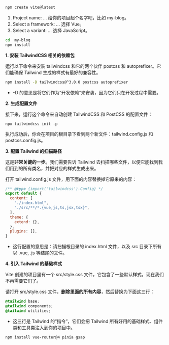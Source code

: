 ```bash
npm create vite@latest
```



1. Project name: ... 给你的项目起个名字吧，比如 my-blog。
2. Select a framework: ... 选择 Vue。
3. Select a variant: ... 选择 JavaScript。

```bash
cd  my-blog
npm install
```

**1. 安装 TailwindCSS 相关的依赖包**

运行以下命令来安装 tailwindcss 和它的两个伙伴 postcss 和 autoprefixer。它们能确保 Tailwind 生成的样式有最好的兼容性。

```bash
npm install -D tailwindcss@^3.0.0 postcss autoprefixer
```

- -D 的意思是将它们作为“开发依赖”来安装，因为它们只在开发过程中需要。

**2. 生成配置文件**

接下来，运行这个命令来自动创建 TailwindCSS 和 PostCSS 的配置文件：

```
npx tailwindcss init -p
```

执行成功后，你会在项目的根目录下看到两个新文件：tailwind.config.js 和 postcss.config.js。

**3. 配置 Tailwind 的扫描路径**

这是**非常关键的一步**。我们需要告诉 Tailwind 去扫描哪些文件，以便它能找到我们用到的所有类名，并把对应的样式生成出来。

打开 tailwind.config.js 文件，用下面的内容替换掉它原来的内容：

```JavaScript
/** @type {import('tailwindcss').Config} */
export default {
  content: [
    "./index.html",
    "./src/**/*.{vue,js,ts,jsx,tsx}",
  ],
  theme: {
    extend: {},
  },
  plugins: [],
}
```

- 这行配置的意思是：请扫描根目录的 index.html 文件，以及 src 目录下所有以 .vue, .js 等结尾的文件。

**4. 引入 Tailwind 的基础样式**

Vite 创建的项目里有一个 src/style.css 文件，它包含了一些默认样式。现在我们不再需要它们了。

请打开 src/style.css 文件，**删除里面的所有内容**，然后替换为下面这三行：

```css
@tailwind base;
@tailwind components;
@tailwind utilities;
```

- 这三行是 Tailwind 的“指令”，它们会把 Tailwind 所有好用的基础样式、组件类和工具类注入到你的项目中。



```bash
npm install vue-router@4 pinia gsap
```

